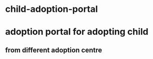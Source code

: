 # child-adoption-portal
<h1>adoption portal for adopting child </h1>
<h2>from different adoption centre</h2>
